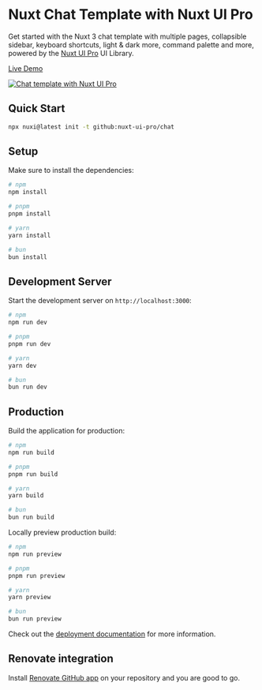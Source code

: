 # Nuxt Chat Template with Nuxt UI Pro

Get started with the Nuxt 3 chat template with multiple pages, collapsible sidebar, keyboard shortcuts, light & dark more, command palette and more, powered by the [Nuxt UI Pro](https://ui.nuxt.com/getting-started/installation/pro/nuxt) UI Library.

[Live Demo](https://chat-template.nuxt.dev)

<a href="https://chat-template.nuxt.dev" target="_blank">
  <picture>
    <source media="(prefers-color-scheme: dark)" srcset="https://github.com/user-attachments/assets/57f6d964-a76c-4662-96b2-17622fb18d40">
    <source media="(prefers-color-scheme: light)" srcset="https://github.com/user-attachments/assets/c4c87f77-d10a-4731-9b7c-0cd0ff4821d7">
    <img alt="Chat template with Nuxt UI Pro" src="https://github.com/user-attachments/assets/c4c87f77-d10a-4731-9b7c-0cd0ff4821d7">
  </picture>
</a>

## Quick Start

```bash [Terminal]
npx nuxi@latest init -t github:nuxt-ui-pro/chat
```

## Setup

Make sure to install the dependencies:

```bash
# npm
npm install

# pnpm
pnpm install

# yarn
yarn install

# bun
bun install
```

## Development Server

Start the development server on `http://localhost:3000`:

```bash
# npm
npm run dev

# pnpm
pnpm run dev

# yarn
yarn dev

# bun
bun run dev
```

## Production

Build the application for production:

```bash
# npm
npm run build

# pnpm
pnpm run build

# yarn
yarn build

# bun
bun run build
```

Locally preview production build:

```bash
# npm
npm run preview

# pnpm
pnpm run preview

# yarn
yarn preview

# bun
bun run preview
```

Check out the [deployment documentation](https://nuxt.com/docs/getting-started/deployment) for more information.

## Renovate integration

Install [Renovate GitHub app](https://github.com/apps/renovate/installations/select_target) on your repository and you are good to go.
